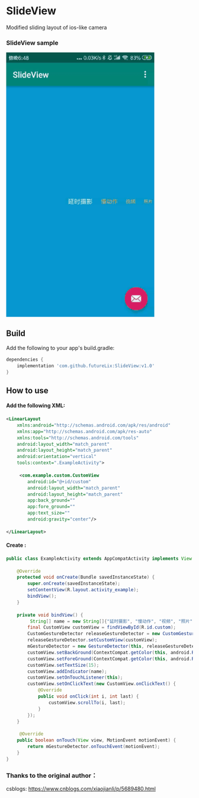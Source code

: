 # SlideView
Modified sliding layout of ios-like camera


### SlideView sample
<img src="screen/6933a184-bee7-491b-94df-40231d6033f8.gif" width="400"> </img>

## Build

Add the following to your app's build.gradle:

```groovy
dependencies {
    implementation 'com.github.futureLix:SlideView:v1.0'
}
```
## How to use


#### Add the following XML:

```xml
<LinearLayout
    xmlns:android="http://schemas.android.com/apk/res/android"
    xmlns:app="http://schemas.android.com/apk/res-auto"
    xmlns:tools="http://schemas.android.com/tools"
    android:layout_width="match_parent"
    android:layout_height="match_parent"
    android:orientation="vertical"
    tools:context=".ExampleActivity">

     <com.example.custom.CustomView
        android:id="@+id/custom"
        android:layout_width="match_parent"
        android:layout_height="match_parent"
        app:back_ground=""
        app:fore_ground=""
        app:text_size=""
        android:gravity="center"/>
  
</LinearLayout>
```


#### Create :

```java
public class ExampleActivity extends AppCompatActivity implements View.OnTouchListener {

    @Override
    protected void onCreate(Bundle savedInstanceState) {
        super.onCreate(savedInstanceState);
        setContentView(R.layout.activity_example);
        bindView();
    }

    private void bindView() {
         String[] name = new String[]{"延时摄影", "慢动作", "视频", "照片", "正方形", "全景"};
        final CustomView customView = findViewById(R.id.custom);
        CustomGestureDetector releaseGestureDetector = new CustomGestureDetector();
        releaseGestureDetector.setCustomView(customView);
        mGestureDetector = new GestureDetector(this, releaseGestureDetector);
        customView.setBackGround(ContextCompat.getColor(this, android.R.color.holo_orange_light));
        customView.setForeGround(ContextCompat.getColor(this, android.R.color.white));
        customView.setTextSize(15);
        customView.addIndicator(name);
        customView.setOnTouchListener(this);
        customView.setOnClickText(new CustomView.onClickText() {
            @Override
            public void onClick(int i, int last) {
                customView.scrollTo(i, last);
            }
        });
    }
    
     @Override
    public boolean onTouch(View view, MotionEvent motionEvent) {
        return mGestureDetector.onTouchEvent(motionEvent);
    }
}
```

### Thanks to the original author：

csblogs: https://www.cnblogs.com/xiaojianli/p/5689480.html
